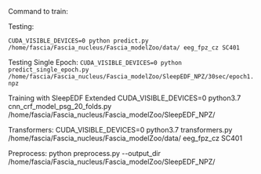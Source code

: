 Command to train:


Testing:

`CUDA_VISIBLE_DEVICES=0 python predict.py /home/fascia/Fascia_nucleus/Fascia_modelZoo/data/ eeg_fpz_cz SC401`

Testing Single Epoch:
`CUDA_VISIBLE_DEVICES=0 python predict_single_epoch.py /home/fascia/Fascia_nucleus/Fascia_modelZoo/SleepEDF_NPZ/30sec/epoch1.npz`


Training with SleepEDF Extended
CUDA_VISIBLE_DEVICES=0 python3.7 cnn_crf_model_psg_20_folds.py /home/fascia/Fascia_nucleus/Fascia_modelZoo/SleepEDF_NPZ/ 

Transformers:
CUDA_VISIBLE_DEVICES=0 python3.7 transformers.py /home/fascia/Fascia_nucleus/Fascia_modelZoo/data/ eeg_fpz_cz SC401

Preprocess:
python preprocess.py --output_dir /home/fascia/Fascia_nucleus/Fascia_modelZoo/SleepEDF_NPZ/